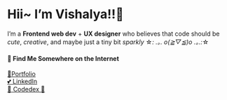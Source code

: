 # Hii~ I’m Vishalya!!🩷

I’m a **Frontend web dev** + **UX designer** who believes that code should be *cute*, *creative*, and maybe just a tiny bit *sparkly* ☆*: .｡. o(≧▽≦)o .｡.:*☆


#### 💌 Find Me Somewhere on the Internet
[💖Portfolio ](https://vishyyyyyyyyy.github.io/vishalya-sairam-portfolio/)  
[💕 LinkedIn ](https://www.linkedin.com/in/vishalya-sairam/)  
[🌸 Codedex 🌸 ](https://www.codedex.io/@vishyyyyyyyyy)
